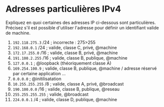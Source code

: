 # Adresses particulières IPv4 
Expliquez en quoi certaines des adresses IP ci-dessous sont particulières. Précisez s'il est possible d'utiliser l'adresse pour définir un identifiant valide de machine. 
1. ``192.118.275.3`` /24 ; incorrecte : 275>255
2. ``192.168.0.1`` /24 ; valide, classe C, privé, @machine
3. ``172.17.255.0`` /16 ; valide, classe B, privé, @machine
4. ``191.100.2.255`` /16 ; valide, classe B, publique, @machine 
5. ``127.0.0.1`` ; @loopback (théoriquement classe A)
6. ``169.254.100.9`` ; valide, classe B, publique, @machine / adresse réservé par certaine application ...
7. ``0.0.0.0`` ; @initilisatation 
8. ``10.255.255.255`` /8 ; valide, classe A, privé, @broadcast
9. ``190.100.0.0`` /16 ; valide, classe B, publique, @reseau
10. ``255.255.255.255`` ; valide, @broadcast 
11. ``224.0.0.1`` /4 ; valide, classe D, publique, @machine